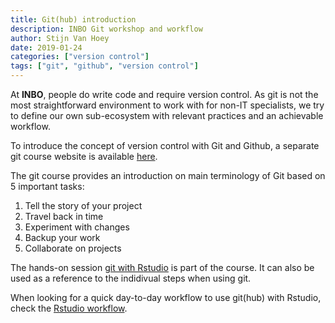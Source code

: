 ```yaml
---
title: Git(hub) introduction
description: INBO Git workshop and workflow
author: Stijn Van Hoey
date: 2019-01-24
categories: ["version control"]
tags: ["git", "github", "version control"]
---
```


At **INBO**, people do write code and require version control. As git is not the most straightforward environment to 
work with for non-IT specialists, we try to define our own sub-ecosystem with relevant practices and an 
achievable workflow.

To introduce the concept of version control with Git and Github, a separate git course website is 
available [here](https://inbo.github.io/git-course/index.html). 

The git course provides an introduction on main terminology of Git based on 5 important tasks:

1. Tell the story of your project
2. Travel back in time
3. Experiment with changes
4. Backup your work
5. Collaborate on projects

The hands-on session [git with Rstudio](https://inbo.github.io/git-course/course_rstudio.html) is 
part of the course. It can also be used as a reference to the indidivual steps when using git. 

When looking for a quick day-to-day workflow to use git(hub) with Rstudio, check the 
[Rstudio workflow](https://inbo.github.io/git-course/workflow_rstudio.html).
